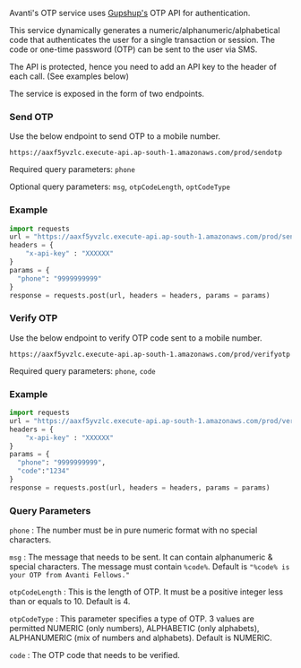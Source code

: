 Avanti's OTP service uses [Gupshup's](https://www.gupshup.io/developer/home) OTP API for authentication.

This service dynamically generates a numeric/alphanumeric/alphabetical code that authenticates the user for a single transaction or session. The code or one-time password (OTP) can be sent to the user via SMS.

The API is protected, hence you need to add an API key to the header of each call. (See examples below)

The service is exposed in the form of two endpoints.

### **Send OTP**
Use the below endpoint to send OTP to a mobile number.

`https://aaxf5yvzlc.execute-api.ap-south-1.amazonaws.com/prod/sendotp`

Required query parameters: `phone`

Optional query parameters: `msg`, `otpCodeLength`, `optCodeType`

### **Example**

```python
import requests
url = "https://aaxf5yvzlc.execute-api.ap-south-1.amazonaws.com/prod/sendotp"
headers = {
	"x-api-key" : "XXXXXX"
}
params = {
  "phone": "9999999999"
}
response = requests.post(url, headers = headers, params = params)
```
### **Verify OTP**
Use the below endpoint to verify OTP code sent to a mobile number.

`https://aaxf5yvzlc.execute-api.ap-south-1.amazonaws.com/prod/verifyotp`

Required query parameters: `phone`, `code`

### **Example**

```python
import requests
url = "https://aaxf5yvzlc.execute-api.ap-south-1.amazonaws.com/prod/verifyotp"
headers = {
	"x-api-key" : "XXXXXX"
}
params = {
  "phone": "9999999999",
  "code":"1234"
}
response = requests.post(url, headers = headers, params = params)
```

### **Query Parameters**

`phone` : The number must be in pure numeric format with no special characters.

`msg` : The message that needs to be sent. It can contain alphanumeric & special characters. The message must contain `%code%`. Default is `"%code% is your OTP from Avanti Fellows."`

`otpCodeLength` : This is the length of OTP. It must be a positive integer less than or equals to 10. Default is 4.

`otpCodeType` : This parameter specifies a type of OTP. 3 values are permitted NUMERIC (only numbers), ALPHABETIC (only alphabets), ALPHANUMERIC (mix of numbers and alphabets). Default is NUMERIC.

`code` : The OTP code that needs to be verified.
